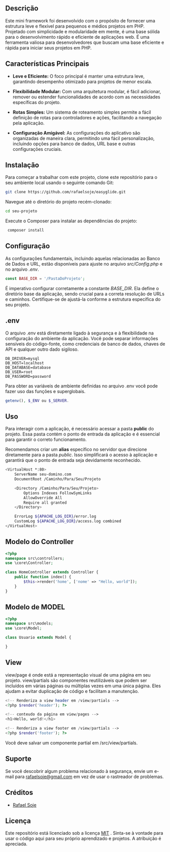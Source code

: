 ## Descrição

Este mini framework foi desenvolvido com o propósito de fornecer uma estrutura leve e flexível para pequenos e médios projetos em PHP. Projetado com simplicidade e modularidade em mente, é uma base sólida para o desenvolvimento rápido e eficiente de aplicações web.
É uma ferramenta valiosa para desenvolvedores que buscam uma base eficiente e rápida para iniciar seus projetos em PHP.


## Características Principais

-   **Leve e Eficiente:** O foco principal é manter uma estrutura leve, garantindo desempenho otimizado para projetos de menor escala.
    
-   **Flexibilidade Modular:** Com uma arquitetura modular, é fácil adicionar, remover ou estender funcionalidades de acordo com as necessidades específicas do projeto.
    
-   **Rotas Simples:** Um sistema de roteamento simples permite a fácil definição de rotas para controladores e ações, facilitando a navegação pela aplicação.
    
-   **Configuração Amigável:** As configurações do aplicativo são organizadas de maneira clara, permitindo uma fácil personalização, incluindo opções para banco de dados, URL base e outras configurações cruciais.

## Instalação

Para começar a trabalhar com este projeto, clone este repositório para o seu ambiente local usando o seguinte comando Git:
```sh
git clone https://github.com/rafaelsoje/easyglide.git
```
Navegue até o diretório do projeto recém-clonado:
```sh
cd seu-projeto
```

Execute o Composer para instalar as dependências do projeto:
```sh
 composer install
```

## Configuração

As configurações fundamentais, incluindo aquelas relacionadas ao Banco de Dados e URL, estão disponíveis para ajuste no arquivo _src/Config.php_ e no arquivo _.env_.

```php
const BASE_DIR = '/PastaDoProjeto';
```
É imperativo configurar corretamente a constante _BASE_DIR_. Ela define o diretório base da aplicação, sendo crucial para a correta resolução de URLs e caminhos. Certifique-se de ajustá-la conforme a estrutura específica do seu projeto.

## .env

 O arquivo .env está diretamente ligado à segurança e à flexibilidade na configuração do ambiente da aplicação. Você pode separar informações sensíveis do código-fonte, como credenciais de banco de dados, chaves de API e qualquer outro dado sigiloso.
 
```shell
DB_DRIVER=mysql
DB_HOST=localhost
DB_DATABASE=database
DB_USER=root
DB_PASSWORD=password
```

Para obter as variáveis de ambiente definidas no arquivo .env você pode fazer uso das funções  e superglobais.

```php 
getenv(), $_ENV ou $_SERVER.
```

## Uso

Para interagir com a aplicação, é necessário acessar a pasta **public** do projeto. Essa pasta contém o ponto de entrada da aplicação e é essencial para garantir o correto funcionamento.

Recomendamos criar um **alias** específico no servidor que direcione diretamente para a pasta _public_. Isso simplificará o acesso à aplicação e garantirá que o ponto de entrada seja devidamente reconhecido.

```sh
<VirtualHost *:80>
    ServerName seu-domino.com
    DocumentRoot /Caminho/Para/Seu/Projeto

    <Directory /Caminho/Para/Seu/Projeto>
        Options Indexes FollowSymLinks
        AllowOverride All
        Require all granted
    </Directory>

    ErrorLog ${APACHE_LOG_DIR}/error.log
    CustomLog ${APACHE_LOG_DIR}/access.log combined
</VirtualHost>

```


## Modelo do Controller
```php
<?php
namespace src\controllers;
use \core\Controller;

class HomeController extends Controller {
    public function index() {
        $this->render('home', ['nome' => "Hello, world"]);
    }  
}
```

## Modelo de MODEL
```php
<?php
namespace src\models;
use \core\Model;

class Usuario extends Model {

}
```

## View 

view/page é onde está a representação visual de uma página em seu projeto.
view/partials são componentes reutilizáveis que podem ser incluídos em várias páginas ou múltiplas vezes em uma única página. Eles ajudam a evitar duplicação de código e facilitam a manutenção.

```php
<!-- Renderiza a view header em /view/partials -->
<?php $render('header'); ?>

<!-- conteudo da página em view/pages -->
<h1>Hello, world!</h1>

<!-- Renderiza a view footer em /view/partials -->
<?php $render('footer'); ?>
```
Você deve salvar um componente partial em /src/view/partials.

## Suporte

Se você descobrir algum problema relacionado à segurança, envie um e-mail para rafaelsoje@gmail.com em vez de usar o rastreador de problemas.

## Créditos 

- [Rafael Soje](https://github.com/rafaelsoje)

## Licença

Este repositório está licenciado sob a licença [MIT](https://github.com/rafaelsoje/easyglide/blob/master/LICENSE) . Sinta-se à vontade para usar o código aqui para seu próprio aprendizado e projetos. A atribuição é apreciada.
